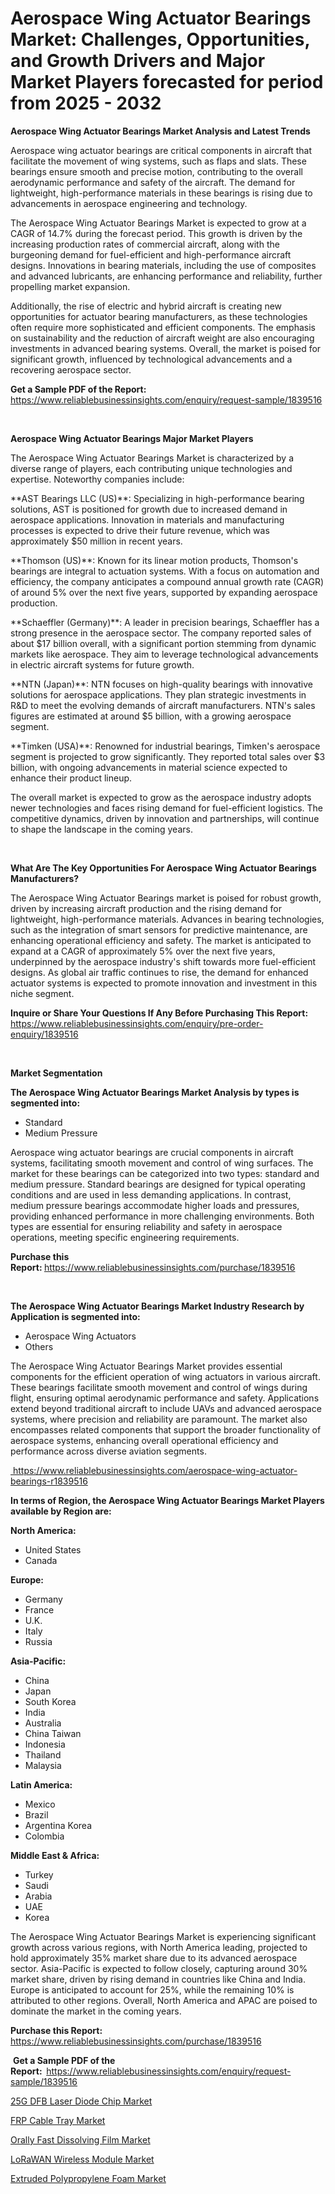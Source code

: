 <p><h1>Aerospace Wing Actuator Bearings Market: Challenges, Opportunities, and Growth Drivers and Major Market Players forecasted for period from 2025 - 2032</h1></p><p><strong>Aerospace Wing Actuator Bearings Market Analysis and Latest Trends</strong></p>
<p><p>Aerospace wing actuator bearings are critical components in aircraft that facilitate the movement of wing systems, such as flaps and slats. These bearings ensure smooth and precise motion, contributing to the overall aerodynamic performance and safety of the aircraft. The demand for lightweight, high-performance materials in these bearings is rising due to advancements in aerospace engineering and technology.</p><p>The Aerospace Wing Actuator Bearings Market is expected to grow at a CAGR of 14.7% during the forecast period. This growth is driven by the increasing production rates of commercial aircraft, along with the burgeoning demand for fuel-efficient and high-performance aircraft designs. Innovations in bearing materials, including the use of composites and advanced lubricants, are enhancing performance and reliability, further propelling market expansion. </p><p>Additionally, the rise of electric and hybrid aircraft is creating new opportunities for actuator bearing manufacturers, as these technologies often require more sophisticated and efficient components. The emphasis on sustainability and the reduction of aircraft weight are also encouraging investments in advanced bearing systems. Overall, the market is poised for significant growth, influenced by technological advancements and a recovering aerospace sector.</p></p>
<p><strong>Get a Sample PDF of the Report:&nbsp;</strong> <a href="https://www.reliablebusinessinsights.com/enquiry/request-sample/1839516?utm_campaign=1113&utm_medium=2&utm_source=Github&utm_content=ia&utm_term=30012025&utm_id=aerospace-wing-actuator-bearings">https://www.reliablebusinessinsights.com/enquiry/request-sample/1839516</a></p>
<p>&nbsp;</p>
<p><strong>Aerospace Wing Actuator Bearings Major Market Players</strong></p>
<p><p>The Aerospace Wing Actuator Bearings Market is characterized by a diverse range of players, each contributing unique technologies and expertise. Noteworthy companies include:</p><p>**AST Bearings LLC (US)**: Specializing in high-performance bearing solutions, AST is positioned for growth due to increased demand in aerospace applications. Innovation in materials and manufacturing processes is expected to drive their future revenue, which was approximately $50 million in recent years.</p><p>**Thomson (US)**: Known for its linear motion products, Thomson's bearings are integral to actuation systems. With a focus on automation and efficiency, the company anticipates a compound annual growth rate (CAGR) of around 5% over the next five years, supported by expanding aerospace production.</p><p>**Schaeffler (Germany)**: A leader in precision bearings, Schaeffler has a strong presence in the aerospace sector. The company reported sales of about $17 billion overall, with a significant portion stemming from dynamic markets like aerospace. They aim to leverage technological advancements in electric aircraft systems for future growth.</p><p>**NTN (Japan)**: NTN focuses on high-quality bearings with innovative solutions for aerospace applications. They plan strategic investments in R&D to meet the evolving demands of aircraft manufacturers. NTN's sales figures are estimated at around $5 billion, with a growing aerospace segment.</p><p>**Timken (USA)**: Renowned for industrial bearings, Timken's aerospace segment is projected to grow significantly. They reported total sales over $3 billion, with ongoing advancements in material science expected to enhance their product lineup.</p><p>The overall market is expected to grow as the aerospace industry adopts newer technologies and faces rising demand for fuel-efficient logistics. The competitive dynamics, driven by innovation and partnerships, will continue to shape the landscape in the coming years.</p></p>
<p>&nbsp;</p>
<p><strong>What Are The Key Opportunities For Aerospace Wing Actuator Bearings Manufacturers?</strong></p>
<p><p>The Aerospace Wing Actuator Bearings market is poised for robust growth, driven by increasing aircraft production and the rising demand for lightweight, high-performance materials. Advances in bearing technologies, such as the integration of smart sensors for predictive maintenance, are enhancing operational efficiency and safety. The market is anticipated to expand at a CAGR of approximately 5% over the next five years, underpinned by the aerospace industry's shift towards more fuel-efficient designs. As global air traffic continues to rise, the demand for enhanced actuator systems is expected to promote innovation and investment in this niche segment.</p></p>
<p><strong>Inquire or Share Your Questions If Any Before Purchasing This Report:</strong> <a href="https://www.reliablebusinessinsights.com/enquiry/pre-order-enquiry/1839516?utm_campaign=1113&utm_medium=2&utm_source=Github&utm_content=ia&utm_term=30012025&utm_id=aerospace-wing-actuator-bearings">https://www.reliablebusinessinsights.com/enquiry/pre-order-enquiry/1839516</a></p>
<p>&nbsp;</p>
<p><strong>Market Segmentation</strong></p>
<p><strong>The Aerospace Wing Actuator Bearings Market Analysis by types is segmented into:</strong></p>
<p><ul><li>Standard</li><li>Medium Pressure</li></ul></p>
<p><p>Aerospace wing actuator bearings are crucial components in aircraft systems, facilitating smooth movement and control of wing surfaces. The market for these bearings can be categorized into two types: standard and medium pressure. Standard bearings are designed for typical operating conditions and are used in less demanding applications. In contrast, medium pressure bearings accommodate higher loads and pressures, providing enhanced performance in more challenging environments. Both types are essential for ensuring reliability and safety in aerospace operations, meeting specific engineering requirements.</p></p>
<p><strong>Purchase this Report:&nbsp;</strong><a href="https://www.reliablebusinessinsights.com/purchase/1839516?utm_campaign=1113&utm_medium=2&utm_source=Github&utm_content=ia&utm_term=30012025&utm_id=aerospace-wing-actuator-bearings">https://www.reliablebusinessinsights.com/purchase/1839516</a></p>
<p>&nbsp;</p>
<p><strong>The Aerospace Wing Actuator Bearings Market Industry Research by Application is segmented into:</strong></p>
<p><ul><li>Aerospace Wing Actuators</li><li>Others</li></ul></p>
<p><p>The Aerospace Wing Actuator Bearings Market provides essential components for the efficient operation of wing actuators in various aircraft. These bearings facilitate smooth movement and control of wings during flight, ensuring optimal aerodynamic performance and safety. Applications extend beyond traditional aircraft to include UAVs and advanced aerospace systems, where precision and reliability are paramount. The market also encompasses related components that support the broader functionality of aerospace systems, enhancing overall operational efficiency and performance across diverse aviation segments.</p></p>
<p><a href="https://www.reliablebusinessinsights.com/aerospace-wing-actuator-bearings-r1839516?utm_campaign=1113&utm_medium=2&utm_source=Github&utm_content=ia&utm_term=30012025&utm_id=aerospace-wing-actuator-bearings">&nbsp;https://www.reliablebusinessinsights.com/aerospace-wing-actuator-bearings-r1839516</a></p>
<p><strong>In terms of Region, the Aerospace Wing Actuator Bearings Market Players available by Region are:</strong></p>
<p>
    <p> <strong> North America: </strong>
        <ul>
            <li>United States</li>
            <li>Canada</li>
        </ul>
        </p> 
    <p> <strong> Europe: </strong>
        <ul>
            <li>Germany</li>
            <li>France</li>
            <li>U.K.</li>
            <li>Italy</li>
            <li>Russia</li>
        </ul>
        </p> 
    <p> <strong> Asia-Pacific: </strong>
        <ul>
            <li>China</li>
            <li>Japan</li>
            <li>South Korea</li>
            <li>India</li>
            <li>Australia</li>
            <li>China Taiwan</li>
            <li>Indonesia</li>
            <li>Thailand</li>
            <li>Malaysia</li>
        </ul>
        </p> 
    <p> <strong> Latin America: </strong>
        <ul>
            <li>Mexico</li>
            <li>Brazil</li>
            <li>Argentina Korea</li>
            <li>Colombia</li>
        </ul>
        </p> 
    <p> <strong> Middle East & Africa: </strong>
        <ul>
            <li>Turkey</li>
            <li>Saudi</li>
            <li>Arabia</li>
            <li>UAE</li>
            <li>Korea</li>
        </ul>
    </p>
    </p>
<p><p>The Aerospace Wing Actuator Bearings Market is experiencing significant growth across various regions, with North America leading, projected to hold approximately 35% market share due to its advanced aerospace sector. Asia-Pacific is expected to follow closely, capturing around 30% market share, driven by rising demand in countries like China and India. Europe is anticipated to account for 25%, while the remaining 10% is attributed to other regions. Overall, North America and APAC are poised to dominate the market in the coming years.</p></p>
<p><strong>Purchase this Report: </strong><a href="https://www.reliablebusinessinsights.com/purchase/1839516?utm_campaign=1113&utm_medium=2&utm_source=Github&utm_content=ia&utm_term=30012025&utm_id=aerospace-wing-actuator-bearings">https://www.reliablebusinessinsights.com/purchase/1839516</a></p>
<p>&nbsp;<strong>Get a Sample PDF of the Report:&nbsp;&nbsp;</strong><a href="https://www.reliablebusinessinsights.com/enquiry/request-sample/1839516?utm_campaign=1113&utm_medium=2&utm_source=Github&utm_content=ia&utm_term=30012025&utm_id=aerospace-wing-actuator-bearings">https://www.reliablebusinessinsights.com/enquiry/request-sample/1839516</a></p>
<p><strong></strong></p>
<p><p><a href="https://www.linkedin.com/pulse/market-revenue-forecast-25g-dfb-laser-diode-chip-industry-g1zgf?utm_campaign=1113&utm_medium=2&utm_source=Github&utm_content=ia&utm_term=30012025&utm_id=aerospace-wing-actuator-bearings">25G DFB Laser Diode Chip Market</a></p><p><a href="https://github.com/reitalippman962/Market-Research-Report-List-1/blob/main/frp-cable-tray-market.md?utm_campaign=1113&utm_medium=2&utm_source=Github&utm_content=ia&utm_term=30012025&utm_id=aerospace-wing-actuator-bearings">FRP Cable Tray Market</a></p><p><a href="https://www.linkedin.com/pulse/in-depth-analysis-orally-fast-dissolving-film-market-selling-4uive?utm_campaign=1113&utm_medium=2&utm_source=Github&utm_content=ia&utm_term=30012025&utm_id=aerospace-wing-actuator-bearings">Orally Fast Dissolving Film Market</a></p><p><a href="https://www.linkedin.com/pulse/market-size-scope-lorawan-wireless-module-forecasted-ad99e?utm_campaign=1113&utm_medium=2&utm_source=Github&utm_content=ia&utm_term=30012025&utm_id=aerospace-wing-actuator-bearings">LoRaWAN Wireless Module Market</a></p><p><a href="https://github.com/cheryjhonson/Market-Research-Report-List-1/blob/main/extruded-polypropylene-foam-market.md?utm_campaign=1113&utm_medium=2&utm_source=Github&utm_content=ia&utm_term=30012025&utm_id=aerospace-wing-actuator-bearings">Extruded Polypropylene Foam Market</a></p></p>